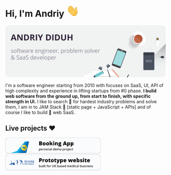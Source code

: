 # Hi, I'm Andriy <img src="https://raw.githubusercontent.com/AndriyDiduh/AndriyDiduh/master/wave.gif" width="40">
[<img src="https://raw.githubusercontent.com/AndriyDiduh/AndriyDiduh/master/head-github-banner-3-silver-round-corners-andriy-diduh.png">](https://andriydiduh.com)

I'm a software engineer starting from 2010 with focuses on SaaS, UI, API of high complexity and experience in lifting startups from #0 phase.
<strong>I build web software from the ground up, from start to finish, with specific strength in UI.</strong>
I like to search 🔭 for hardest industry problems and solve them, I am in to JAM Stack :doughnut: [static page + JavaScript + APIs] and of course I like to build :hospital: web SaaS. 

## Live projects :heart:
<a href="https://booking-app-project.netlify.app/" target="_blank"><img src="https://raw.githubusercontent.com/AndriyDiduh/AndriyDiduh/master/booking_project_launch_btn_2_github_andriy_diduh.png" width="300"/></a> 
<a href="https://rehab-my-patient-project.netlify.app/" target="_blank"><img src="https://raw.githubusercontent.com/AndriyDiduh/AndriyDiduh/master/rehab_my_patient_project_launch_btn_2_github_andriy_diduh.png" width="300"/></a>
<br />
